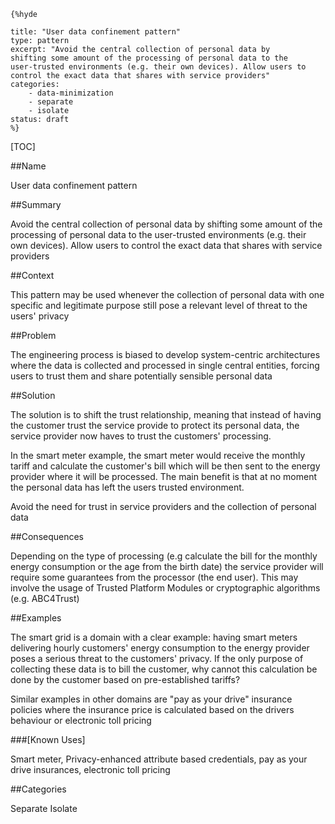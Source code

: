     {%hyde

    title: "User data confinement pattern"
    type: pattern
    excerpt: "Avoid the central collection of personal data by
    shifting some amount of the processing of personal data to the
    user-trusted environments (e.g. their own devices). Allow users to
    control the exact data that shares with service providers"
    categories: 
        - data-minimization
        - separate
        - isolate
    status: draft
    %}

[TOC]

##Name
<!--Primary name the pattern is known by.-->

User data confinement pattern

<!--###[Also Known As]-->
<!-- All other names the pattern is known by.-->



##Summary
<!-- One short paragraph summarising the pattern.-->

Avoid the central collection of personal data by shifting some amount
of the processing of personal data to the user-trusted environments
(e.g. their own devices). Allow users to control the exact data that
shares with service providers

##Context
<!-- The situations in which the pattern may apply.-->

This pattern may be used whenever the collection of personal data with
one specific and legitimate purpose still pose a relevant level of
threat to the users' privacy

##Problem
<!-- The problem a pattern addresses, including a list of forces describing why a problem might be difficult to solve.-->

The engineering process is biased to develop system-centric
architectures where the data is collected and processed in single
central entities, forcing users to trust them and share potentially
sensible personal data

##Solution
<!-- A concise description of how the pattern addresses the problem.-->

The solution is to shift the trust relationship, meaning that instead
of having the customer trust the service provide to protect its
personal data, the service provider now haves to trust the customers'
processing.

In the smart meter example, the smart meter would receive the monthly
tariff and calculate the customer's bill which will be then sent to
the energy provider where it will be processed. The main benefit is
that at no moment the personal data has left the users trusted
environment.

<!--goals-->
Avoid the need for trust in service providers and the collection of
personal data

<!--###[Structure]-->
<!--A detailed specification of the structural aspects of the pattern. A class diagram if applicable.-->



<!--###[Implementation]-->
<!--Guidelines for implementing the pattern; code fragments; suggested PETS; policy fragments.-->



##Consequences
<!--The advantages (benefits) and disadvantages (liabilities) of applying the pattern.-->



<!--constraints and consequences-->
Depending on the type of processing (e.g calculate the bill for the
monthly energy consumption or the age from the birth date) the service
provider will require some guarantees from the processor (the end
user). This may involve the usage of Trusted Platform Modules or
cryptographic algorithms (e.g. ABC4Trust)

<!--###[Constraints]-->
<!-- limitations as a consequence of applying the pattern.-->



##Examples
<!--Motivational example to see how the pattern is applied.-->

The smart grid is a domain with a clear example: having smart meters
delivering hourly customers' energy consumption to the energy provider
poses a serious threat to the customers' privacy. If the only purpose
of collecting these data is to bill the customer, why cannot this
calculation be done by the customer based on pre-established tariffs?

Similar examples in other domains are "pay as your drive" insurance
policies where the insurance price is calculated based on the drivers
behaviour or electronic toll pricing

###[Known Uses]
<!-- Pointers to various applications of the pattern.-->

Smart meter, Privacy-enhanced attribute based credentials, pay as your
drive insurances, electronic toll pricing

<!--##See Also-->
<!-- Any pointers to relevant information, not contained in the subfields below.-->



<!--###[Related Patterns]-->
<!-- Supporting and conflicting patterns-->



<!--###[Sources]-->
<!-- References to the original source of the pattern.-->



<!--##General Comments-->
<!-- Separate discussion on the pattern.-->



##Categories
<!-- Placeholder for future agreed upon categories as per collaboration's evaluation.-->

Separate
Isolate

<!--##Tags-->
<!-- User definable descriptors for additional correlation.-->


